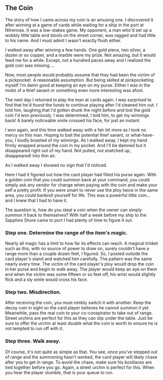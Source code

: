 ## The Coin
The story of how I came across my coin is an amusing one. I discovered it after winning at a game of cards while waiting for a ship in the port at Nilrennas. It was a low-stakes game. My opponent, a man who'd set up a wobbly little table and stools on the street corner, was ragged and had little to his name. And I must admit I wasn't exactly flush either. 

I walked away after winning a few hands. One gold piece, two silver, a dozen or so copper, and a marble were my prize. Not amazing, but it would feed me for a while. Except, not a hundred paces away and I realized the gold coin was missing....

Now, most people would probably assume that they had been the victim of a pickpocket. A reasonable assumption. But being skilled at pickpocketing myself I'm damn good at keeping an eye on my purse. Either I was in the midst of a thief savant or something even more interesting was afoot. 

The next day I returned to play the man at cards again. I was surprised to find that he'd found the funds to continue playing after I'd cleaned him out. I told him, laughing,that I'd gotten drunk the night before and lost the gold coin I'd won previously. I was determined, I told him, to get my winnings back! A barely noticeable smile crossed his face, for just an instant.

I won again, and this time walked away with a fair bit more as I took no mercy on this man. Hoping to bait the potential thief savant, or what-have-you, I loudly boasted of my winnings. As I walked away, I kept my hand firmly wrapped around the coin in my pocket. And I'll be damned but it disappeared right out of my hand. Not pulled, not snatched up, disappeared! Into thin air.

As I walked away I showed no sign that I'd noticed.

Here I had it figured out how the card player had filled his purse again. With a golden coin that you could summon back at your command, you could simply ask any vendor for change when paying with the coin and make your self a pretty profit. If you were smart to never use the ploy twice in the same area, you could bankroll yourself for life. This was a powerful little coin... and I knew that I had to have it.

The question is, how do you steal a coin when the owner can simply summon it back to themselves? With half a week before my ship to the Sapphire Shore came to port I had plenty of time to figure it out.

### **Step one.** Determine the range of the item's magic.
Nearly all magic has a limit to how far its effects can reach. A magical trinket such as this, with no source of power to draw on, surely couldn't have a range more than a couple dozen feet, I figured. So, I posted outside the card player's stand and watched him carefully. The pattern was the same nearly every time. The victim of the card player's ploy would drop the coin in her purse and begin to walk away. The player would keep an eye on them and when the victim was some fifteen or so feet off, his wrist would slightly flick and a sly smile would cross his face.

### **Step two.** Misdirection.
After receiving the coin, you must nimbly switch it with another. Keep the decoy coin in sight so the card player believes he cannot summon it yet. Meanwhile, pass the real coin to your co-conspirator to take out of range. Street urchins are perfect for this as they can slip under the table. Just be sure to offer the urchin at least double what the coin is worth to ensure he is not tempted to run off with it.

### **Step three.** Walk away.
Of course, it's not quite as simple as that. You see, once you've stepped out of range and the summoning hasn't worked, the card player will likely chase after you to get in range. To avoid the chase, make sure his bootlaces are tied together before you go. Again, a street urchin is perfect for this. When you hear the player stumble, that is your queue to run.  
